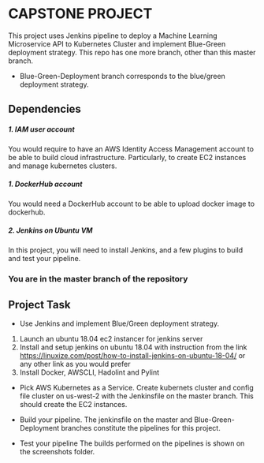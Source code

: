 # CAPSTONE PROJECT
This project uses Jenkins pipeline to deploy a Machine Learning Microservice API to Kubernetes Cluster and implement Blue-Green deployment strategy.
This repo has one more branch, other than this master branch.

* Blue-Green-Deployment branch corresponds to the blue/green deployment strategy.

## Dependencies 
##### 1.  IAM user account
You would require to have an AWS Identity Access Management account to be able to build cloud infrastructure. Particularly, to create EC2 instances and manage kubernetes clusters.

##### 1.  DockerHub account
You would need a DockerHub account to be able to upload docker image to dockerhub.

##### 2. Jenkins on Ubuntu VM
In this project, you will need to install Jenkins, and a few plugins to build and test your pipeline.

### You are in the master branch of the repository

## Project Task
* Use Jenkins and implement Blue/Green deployment strategy.
1.  Launch an ubuntu 18.04 ec2 instancer for jenkins server
2.  Install and setup jenkins on ubuntu 18.04 with instruction from the link https://linuxize.com/post/how-to-install-jenkins-on-ubuntu-18-04/ or any other link as you would prefer
3.  Install Docker, AWSCLI, Hadolint and Pylint

* Pick AWS Kubernetes as a Service.
Create kubernets cluster and config file cluster on us-west-2 with the Jenkinsfile on the master branch. This should create the EC2 instances.

* Build your pipeline.
The jenkinsfile on the master and Blue-Green-Deployment branches constitute the pipelines for this project.

* Test your pipeline
The builds performed on the pipelines is shown on the screenshots folder.



